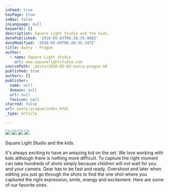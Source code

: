 ```yaml
---
inFeed: true
hasPage: true
inNav: false
inLanguage: null
keywords: []
description: Square Light Studio and the kids.
datePublished: '2016-05-03T06:28:35.968Z'
dateModified: '2016-05-03T06:28:35.347Z'
title: Avery - Prague
author:
  - name: Square Light Studio
    url: www.squarelightstudio.com
sourcePath: _posts/2016-05-03-avery-prague.md
published: true
authors: []
publisher:
  name: null
  domain: null
  url: null
  favicon: null
starred: false
url: avery-prague/index.html
_type: Article

---
```

![](https://the-grid-user-content.s3-us-west-2.amazonaws.com/d84b1640-9abd-4860-8e6e-bb8a3b400bce.jpg)
![](https://the-grid-user-content.s3-us-west-2.amazonaws.com/90726c3d-97ab-44f6-86de-098cbed9b4ce.jpg)
![](https://the-grid-user-content.s3-us-west-2.amazonaws.com/c2624de6-325b-4001-8f5d-63aee3a62aff.jpg)
![](https://the-grid-user-content.s3-us-west-2.amazonaws.com/35b71598-ab0b-4941-a03c-b4b54ccb22d5.jpg)

Square Light Studio and the kids.

It's always exciting to have an amazing kid on the set. We love working with kids although there is nothing more difficult. To capture the right moment can take hundreds of shots simply because children will not wait for you and your camera. Gear has to be fast and ready. Overshoot and later when editing you just go through the shots to find the one shot where you captured the right expression, smile, energy and excitement. Here are some of our favorite ones.